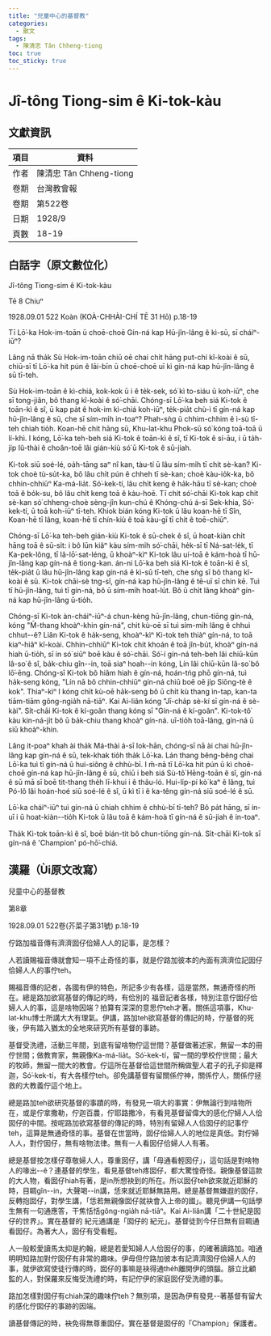 ```yaml
---
title: "兒童中心的基督教"
categories:
  - 散文
tags:
  - 陳清忠 Tân Chheng-tiong 
toc: true
toc_sticky: true
---
```


# Jî-tông Tiong-sim ê Ki-tok-kàu

## 文獻資訊

| 項目 | 資料 |
|---|---|
| 作者 | 陳清忠 Tân Chheng-tiong  |
| 卷期 | 台灣教會報 |
| 卷期 | 第522卷 |
| 日期 | 1928/9 |
| 頁數 | 18-19 |

## 白話字（原文數位化）

Jî-tông Tiong-sim ê Ki-tok-kàu

Tē 8 Chiuⁿ

1928.09.01 522 Koàn (KOÀ-CHHÀI-CHÍ TĒ 31 Hō) p.18-19

Tī Lō͘-ka Hok-im-toān ū choē-choē Gín-ná kap Hū-jîn-lâng ê kì-sū, sī cháiⁿ-iūⁿ?

Lâng nā tha̍k Sù Hok-im-toān chiū oē chai chi̍t hāng put-chí kî-koài ê sū, chiū-sī tī Lō͘-ka hit pún ê lāi-bīn ū choē-choē uī kì gín-ná kap hū-jîn-lâng ê sū tī-teh.

Sù Hok-im-toān ê kì-chiá, kok-kok ū i ê te̍k-sek, só͘ kì to-siáu ū koh-iūⁿ, che sī tong-jiân, bô thang kî-koài ê só͘-chāi. Chóng-sī Lō͘-ka beh siá Ki-tok ê toān-kì ê sî, ū kap pa̍t ê hok-im kì-chiá koh-iūⁿ, te̍k-pia̍t chù-ì tī gín-ná kap hū-jîn-lâng ê sū, che sī sím-mi̍h in-toaⁿ? Phah-sǹg ū chhim-chhim ê ì-sù tī-teh chiah tio̍h. Koan-hē chit hāng sū, Khu-lat-khu Phok-sū só͘ kóng toā-toā ū lí-khì. I kóng, Lō͘-ka teh-beh siá Ki-tok ê toān-kì ê sî, tī Ki-tok ê sí-āu, i ū ta̍h-ji̍p Iû-thài ê choân-toē lâi gián-kiù só͘ ū Ki-tok ê sū-jiah.

Ki-tok siū soé-lé, oa̍h-tāng saⁿ nî kan, tàu-tí ū lâu sím-mi̍h tī chit sè-kan? Ki-tok choè tù-su̍t-ka, bô lâu chi̍t pún ê chheh tī sè-kan; choè kàu-io̍k-ka, bô chhin-chhiūⁿ Ka-má-lia̍t. Só͘-kek-tí, lâu chi̍t keng ê ha̍k-hāu tī sè-kan; choè toā ê bo̍k-su, bô lâu chi̍t keng toā ê kàu-hoē. Tī chit só͘-chāi Ki-tok kap chit sè-kan só͘ chheng-choè sèng-jîn kun-chú ê Khóng-chú á-sī Sek-khia, Só͘-kek-tí, ū toā koh-iūⁿ tī-teh. Khiok bián kóng Ki-tok ū lâu koan-hē tī Sîn, Koan-hē tī lâng, koan-hē tī chín-kiù ê toā kàu-gī tī chit ê toē-chiūⁿ.

Chóng-sī Lō͘-ka teh-beh gián-kiù Ki-tok ê sū-chek ê sî, ū hoat-kiàn chi̍t hāng toā ê sū-si̍t: i bô lūn kiâⁿ kàu sím-mi̍h só͘-chāi, he̍k-sī tī Ná-sat-le̍k, tī Ka-pek-lông, tī Iâ-lō͘-sat-léng, ū khoàⁿ-kìⁿ Ki-tok lâu uí-toā ê kám-hoà tī hū-jîn-lâng kap gín-ná ê tiong-kan. án-ni Lō͘-ka beh siá Ki-tok ê toān-kì ê sî, te̍k-pia̍t ū lâu hū-jîn-lâng kap gín-ná ê kì-sū tī-teh, che sǹg sī bô thang kî-koài ê sū. Ki-tok chāi-sè tng-sî, gín-ná kap hū-jîn-lâng ê tē-uī sī chin kē. Tuì tī hū-jîn-lâng, tuì tī gín-ná, bô ū sím-mi̍h hoat-lu̍t. Bô ū chi̍t lâng khoàⁿ gín-ná kap hū-jîn-lâng ū-tio̍h.

Chóng-sī Ki-tok àn-cháiⁿ-iūⁿ-á chun-kèng hū-jîn-lâng, chun-tiōng gín-ná, kóng "M̄-thang khoàⁿ-khin gín-ná", chit kù-oē sī tuì sím-mi̍h lâng ê chhuì chhut--ê? Liân Ki-tok ê ha̍k-seng, khoàⁿ-kìⁿ Ki-tok teh thiàⁿ gín-ná, to toā kiaⁿ-hiâⁿ kî-koài. Chhin-chhiūⁿ Ki-tok chit khoán ê toā jîn-bu̍t, khoàⁿ gín-ná hiah ū-tio̍h, sī in só͘ siūⁿ boē kàu ê só͘-chāi. Só͘-í gín-ná teh-beh lâi chiū-kūn Iâ-so͘ ê sî, ba̍k-chiu gîn--in, toā siaⁿ hoah--in kóng, Lín lâi chiū-kūn Iâ-so͘ bô lō͘-ēng. Chóng-sī Ki-tok bô hiâm hiah ê gín-ná, hoán-tńg phō gín-ná, tuì ha̍k-seng kóng, "Lín nā bô chhin-chhiūⁿ gín-ná chiū boē oē ji̍p Siōng-tè ê kok". Thiaⁿ-kìⁿ I kóng chi̍t kù-oē ha̍k-seng bô ū chi̍t kù thang ìn-tap, kan-ta tiām-tiām gông-ngia̍h nā-tiāⁿ. Kai Ai-liân kóng "Jī-cha̍p sè-kí sī gín-ná ê sè-kài". Si̍t-chāi Ki-tok ê kí-goân thang kóng sī "Gín-ná ê kí-goân". Ki-tok-tô͘ kàu kin-ná-ji̍t bô ū ba̍k-chiu thang khoàⁿ gín-ná. uī-tio̍h toā-lâng, gín-ná ū siū khoàⁿ-khin.

Lâng it-poaⁿ khah ài tha̍k Má-thài á-sī Iok-hān, chóng-sī nā ài chai hū-jîn-lâng kap gín-ná ê sū, tek-khak tio̍h tha̍k Lō͘-ka. Lán thang bêng-bêng chai Lō͘-ka tuì tī gín-ná ū hui-siông ê chhù-bī. I m̄-nā tī Lō͘-ka hit pún ū kì choē-choē gín-ná kap hū-jîn-lâng ê sū, chiū i beh siá Sù-tô͘ Hēng-toān ê sî, gín-ná ê sū mā sī boē tit-thang the̍h lī-khui i ê thâu-ló. Hui-li̍p-pí kò͘ kaⁿ ê lâng, tuì Pó-lô lâi hoán-hoé siū soé-lé ê sî, ū kì tī i ê ka-têng gín-ná siū soé-lé ê sū.

Lō͘-ka cháiⁿ-iūⁿ tuì gín-ná ū chiah chhim ê chhù-bī tī-teh? Bô pa̍t hāng, sī in-uī i ū hoat-kiàn--tio̍h Ki-tok ū lâu toā ê kám-hoà tī gín-ná ê sū-jiah ê in-toaⁿ.

Tha̍k Ki-tok toān-kì ê sî, boē bián-tit bô chun-tiōng gín-ná. Si̍t-chāi Ki-tok sī gín-ná ê 'Champion' pó-hō͘-chiá.

## 漢羅（Ùi原文改寫）

兒童中心的基督教

第8章

1928.09.01 522卷(芥菜子第31號) p.18-19

佇路加福音傳有濟濟囡仔佮婦人人的記事，是怎樣？

人若讀賜福音傳就會知一項不止奇怪的事，就是佇路加彼本的內面有濟濟位記囡仔佮婦人人的事佇teh。

賜福音傳的記者，各國有伊的特色，所記多少有各樣，這是當然，無通奇怪的所在。總是路加欲寫基督的傳記的時，有佮別的 福音記者各樣，特別注意佇囡仔佮婦人人的事，這是啥物因端？拍算有深深的意思佇teh才著。關係這項事，Khu-lat-khu博士所講大大有理氣。伊講，路加teh欲寫基督的傳記的時，佇基督的死後，伊有踏入猶太的全地來研究所有基督的事跡。

基督受洗禮，活動三年間，到底有留啥物佇這世間？基督做著述家，無留一本的冊佇世間；做教育家，無親像Ka-má-lia̍t。Só͘-kek-tí，留一間的學校佇世間；最大的牧師，無留一間大的教會。佇這所在基督佮這世間所稱做聖人君子的孔子抑是釋迦，Só͘-kek-tí，有大各樣佇teh。卻免講基督有留關係佇神，關係佇人，關係佇拯救的大教義佇這个地上。

總是路加teh欲研究基督的事蹟的時，有發見一項大的事實：伊無論行到啥物所在，或是佇拿撒勒，佇迦百農，佇耶路撒冷，有看見基督留偉大的感化佇婦人人佮囡仔的中間。按呢路加欲寫基督的傳記的時，特別有留婦人人佮囡仔的記事佇teh，這算是無通奇怪的事。基督在世當時，囡仔佮婦人人的地位是真低。對佇婦人人，對佇囡仔，無有啥物法律。無有一人看囡仔佮婦人人有著。

總是基督按怎樣仔尊敬婦人人，尊重囡仔，講「毋通看輕囡仔」，這句話是對啥物人的喙出--ê？連基督的學生，看見基督teh疼囡仔，都大驚惶奇怪。親像基督這款的大人物，看囡仔hiah有著，是in所想袂到的所在。所以囡仔teh欲來就近耶穌的時，目睭gîn--in，大聲喝--in講，恁來就近耶穌無路用。總是基督無嫌遐的囡仔，反轉抱囡仔，對學生講，「恁若無親像囡仔就袂會入上帝的國」。聽見伊講一句話學生無有一句通應答，干焦恬恬gông-ngia̍h nā-tiāⁿ。Kai Ai-liân講「二十世紀是囡仔的世界」。實在基督的 紀元通講是「囡仔的 紀元」。基督徒到今仔日無有目睭通看囡仔。為著大人，囡仔有受看輕。

人一般較愛讀馬太抑是約翰，總是若愛知婦人人佮囡仔的事，的確著讀路加。咱通明明知路加對佇囡仔有非常的趣味。伊毋但佇路加彼本有記濟濟囡仔佮婦人人的事，就伊欲寫使徒行傳的時，囡仔的事嘛是袂得通the̍h離開伊的頭腦。腓立比顧監的人，對保羅來反悔受洗禮的時，有記佇伊的家庭囡仔受洗禮的事。

路加怎樣對囡仔有chiah深的趣味佇teh？無別項，是因為伊有發見--著基督有留大的感化佇囡仔的事跡的因端。

讀基督傳記的時，袂免得無尊重囡仔。實在基督是囡仔的「Champion」保護者。
